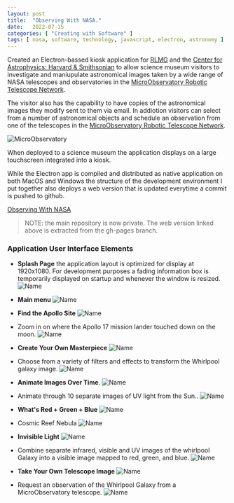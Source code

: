 ```yaml
---
layout: post
title:  "Observing With NASA."
date:   2022-07-15
categories: [ "Creating with Software" ]
tags: [ nasa, software, technology, javascript, electron, astronomy ]
---
```


Created an Electron-bassed kiosk application for [RLMG](https://rlmg.com) and
the [Center for Astrophysics: Harvard & Smithsonian](https://cfa.harvard.edu)
to allow science museum visitors to investigate and maniupulate astronomical
images taken by a wide range of NASA telescopes and observatories in the
[MicroObservatory Robotic Telescope Network](https://mo-www.cfa.harvard.edu/MicroObservatory/).

The visitor also has the capability to have copies of the astronomical images
they modify sent to them via email. In addiotion visitors can select from a
number of astronomical objects and schedule an observation from one of the
telescopes in the
[MicroObservatory Robotic Telescope Network](https://mo-www.cfa.harvard.edu/MicroObservatory/).

![MicroObservatory]({{site.url}}/assets/images/cfa/micro-observatory.jpg)

When deployed to a science museum the application displays on a
large touchscreen integrated into a kiosk.

While the Electron app is compiled and distributed as native application
on both MacOS and Windows the structure of the development environment I put
together also deploys a web version that is updated everytime a commit
is pushed to github.

[Observing With NASA](https://stepheneb.github.io/cfa-own-electron-gh-pages/)

> NOTE: the main repository is now private. The web version linked above is
extracted from the gh-pages branch.

### Application User Interface Elements

- **Splash Page** the application layout is optimized for display at 1920x1080.
  For development purposes a fading information box is temporarily displayed
  on startup and whenever the window is resized.
  ![Name]({{site.url}}/assets/images/cfa/cfa-opening-screen.jpg)

- **Main menu**
  ![Name]({{site.url}}/assets/images/cfa/cfa-main-menu.jpg)

- **Find the Apollo Site**
  ![Name]({{site.url}}/assets/images/cfa/cfa-find-apollo-menu.jpg)

- Zoom in on where the Apollo 17 mission lander touched down on the moon.
  ![Name]({{site.url}}/assets/images/cfa/cfa-find-apollo-17.jpg)

- **Create Your Own Masterpiece**
  ![Name]({{site.url}}/assets/images/cfa/cfa-make-masterpiece-menu.jpg)

- Choose from a variety of filters and effects to transform the Whirlpool
  galaxy image.
  ![Name]({{site.url}}/assets/images/cfa/cfa-make-masterpiece-whirlpool.jpg)

- **Animate Images Over Time**.
  ![Name]({{site.url}}/assets/images/cfa/cfa-animate-images-menu.jpg)

- Animate through 10 separate images of UV light from the Sun..
  ![Name]({{site.url}}/assets/images/cfa/cfa-animate-images-solar-uv.jpg)

- **What's Red + Green + Blue**
  ![Name]({{site.url}}/assets/images/cfa/cfa-rgb-menu.jpg)

- Cosmic Reef Nebula
  ![Name]({{site.url}}/assets/images/cfa/cfa-rgb-cosmic-reef.jpg)

- **Invisible Light**
  ![Name]({{site.url}}/assets/images/cfa/cfa-invisible-light-menu.jpg)

- Combine separate infrared, visible and UV images of the whirlpool Galaxy into
  a visible image mapped to red, green, and blue.
  ![Name]({{site.url}}/assets/images/cfa/cfa-invisible-light-whirlpool.jpg)

- **Take Your Own Telescope Image**
  ![Name]({{site.url}}/assets/images/cfa/cfa-make-observation-menu.jpg)

- Request an observation of the Whirlpool Galaxy from a MicroObservatory
  telescope.
  ![Name]({{site.url}}/assets/images/cfa/cfa-make-observation-cigar.jpg)
